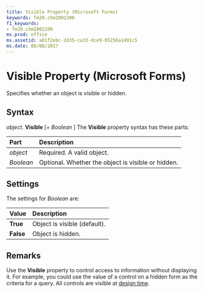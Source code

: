 ```yaml
---
title: Visible Property (Microsoft Forms)
keywords: fm20.chm2002200
f1_keywords:
- fm20.chm2002200
ms.prod: office
ms.assetid: a81f2ebc-2d35-ca33-dce9-05256a1491c5
ms.date: 06/08/2017
---
```



# Visible Property (Microsoft Forms)



Specifies whether an object is visible or hidden.

## Syntax

_object_. **Visible** [= _Boolean_ ]
The  **Visible** property syntax has these parts:


|Part|Description|
|:-----|:-----|
| _object_|Required. A valid object.|
| _Boolean_|Optional. Whether the object is visible or hidden.|

## Settings
The settings for  _Boolean_ are:


|Value|Description|
|:-----|:-----|
|**True**|Object is visible (default).|
|**False**|Object is hidden.|

## Remarks

Use the  **Visible** property to control access to information without displaying it. For example, you could use the value of a control on a hidden form as the criteria for a query.
All controls are visible at [design time](../../Glossary/vbe-glossary.md#design-time).

